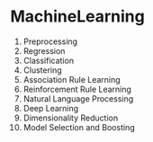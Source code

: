 # MachineLearning

1. Preprocessing
3. Regression
4. Classification
5. Clustering
6. Association Rule Learning
7. Reinforcement Rule Learning
8. Natural Language Processing
9. Deep Learning
10. Dimensionality Reduction
11. Model Selection and Boosting
